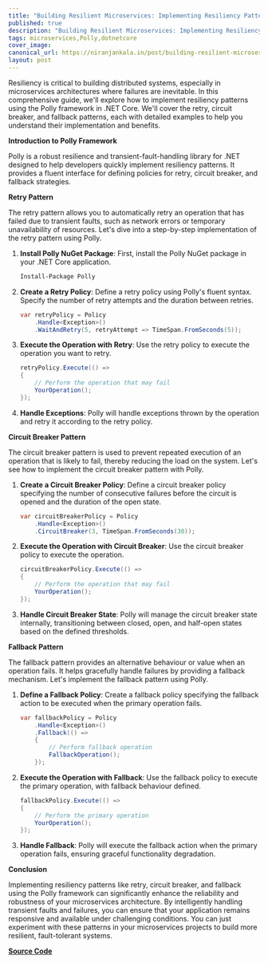 ```yaml
---
title: "Building Resilient Microservices: Implementing Resiliency Patterns with Polly Framework"
published: true
description: "Building Resilient Microservices: Implementing Resiliency Patterns with Polly Framework"
tags: microservices,Polly,dotnetcore
cover_image: 
canonical_url: https://niranjankala.in/post/building-resilient-microservices-implementing-resiliency-patterns-with-polly-framework
layout: post
---
```


Resiliency is critical to building distributed systems, especially in microservices architectures where failures are inevitable. In this comprehensive guide, we'll explore how to implement resiliency patterns using the Polly framework in .NET Core. We'll cover the retry, circuit breaker, and fallback patterns, each with detailed examples to help you understand their implementation and benefits.

**Introduction to Polly Framework**

Polly is a robust resilience and transient-fault-handling library for .NET designed to help developers quickly implement resiliency patterns. It provides a fluent interface for defining policies for retry, circuit breaker, and fallback strategies.

**Retry Pattern**

The retry pattern allows you to automatically retry an operation that has failed due to transient faults, such as network errors or temporary unavailability of resources. Let's dive into a step-by-step implementation of the retry pattern using Polly.

1. **Install Polly NuGet Package**: First, install the Polly NuGet package in your .NET Core application.

    ```bash
    Install-Package Polly
    ```

2. **Create a Retry Policy**: Define a retry policy using Polly's fluent syntax. Specify the number of retry attempts and the duration between retries.

    ```csharp
    var retryPolicy = Policy
        .Handle<Exception>()
        .WaitAndRetry(5, retryAttempt => TimeSpan.FromSeconds(5));
    ```

3. **Execute the Operation with Retry**: Use the retry policy to execute the operation you want to retry.

    ```csharp
    retryPolicy.Execute(() =>
    {
        // Perform the operation that may fail
        YourOperation();
    });
    ```

4. **Handle Exceptions**: Polly will handle exceptions thrown by the operation and retry it according to the retry policy.

**Circuit Breaker Pattern**

The circuit breaker pattern is used to prevent repeated execution of an operation that is likely to fail, thereby reducing the load on the system. Let's see how to implement the circuit breaker pattern with Polly.

1. **Create a Circuit Breaker Policy**: Define a circuit breaker policy specifying the number of consecutive failures before the circuit is opened and the duration of the open state.

    ```csharp
    var circuitBreakerPolicy = Policy
        .Handle<Exception>()
        .CircuitBreaker(3, TimeSpan.FromSeconds(30));
    ```

2. **Execute the Operation with Circuit Breaker**: Use the circuit breaker policy to execute the operation.

    ```csharp
    circuitBreakerPolicy.Execute(() =>
    {
        // Perform the operation that may fail
        YourOperation();
    });
    ```

3. **Handle Circuit Breaker State**: Polly will manage the circuit breaker state internally, transitioning between closed, open, and half-open states based on the defined thresholds.

**Fallback Pattern**

The fallback pattern provides an alternative behaviour or value when an operation fails. It helps gracefully handle failures by providing a fallback mechanism. Let's implement the fallback pattern using Polly.

1. **Define a Fallback Policy**: Create a fallback policy specifying the fallback action to be executed when the primary operation fails.

    ```csharp
    var fallbackPolicy = Policy
        .Handle<Exception>()
        .Fallback(() =>
        {
            // Perform fallback operation
            FallbackOperation();
        });
    ```

2. **Execute the Operation with Fallback**: Use the fallback policy to execute the primary operation, with fallback behaviour defined.

    ```csharp
    fallbackPolicy.Execute(() =>
    {
        // Perform the primary operation
        YourOperation();
    });
    ```

3. **Handle Fallback**: Polly will execute the fallback action when the primary operation fails, ensuring graceful functionality degradation.

**Conclusion**

Implementing resiliency patterns like retry, circuit breaker, and fallback using the Polly framework can significantly enhance the reliability and robustness of your microservices architecture. By intelligently handling transient faults and failures, you can ensure that your application remains responsive and available under challenging conditions. You can just experiment with these patterns in your microservices projects to build more resilient, fault-tolerant systems.

[**Source Code**](https://github.com/niranjankala/system-design-and-architecture/blob/main/microservices/src/PolyTutorials/PolyTutorials.App/Program.cs)
